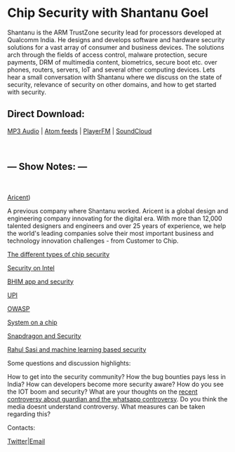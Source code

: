 # Chip Security with Shantanu Goel

Shantanu is the ARM TrustZone security lead for processors developed at Qualcomm India. He designs and develops software and hardware security solutions for a vast array of consumer and business devices. The solutions arch through the fields of access control, malware protection, secure payments, DRM of multimedia content, biometrics, secure boot etc. over phones, routers, servers, IoT and several other computing devices. Lets hear a small conversation with Shantanu where we discuss on the state of security, relevance of security on other domains, and how to get started with security.

## Direct Download:
[MP3 Audio](http://www.flawcode.com/episode/show/6/ep06_chip_security_with_shantanu.mp3) | [Atom feeds](https://flawcode.com/atom.rss) | [PlayerFM](https://player.fm/series/flawcode-1263695) | [SoundCloud](https://soundcloud.com/flawcode)

&nbsp;

## — Show Notes: —

&nbsp;

[Aricent](https://www.linkedin.com/company-beta/3229/))

A previous company where Shantanu worked. Aricent is a global design and engineering company innovating for the digital era. With more than 12,000 talented designers and engineers and over 25 years of experience, we help the world's leading companies solve their most important business and technology innovation challenges - from Customer to Chip. 

[The different types of chip security](http://www.wisegeek.com/what-are-the-different-types-of-computer-security.htm)

[Security on Intel](http://www.intel.com/content/www/us/en/data-security/security-overview-general-technology.html)

[BHIM app and security](https://sabrangindia.in/article/many-security-holes-bhim-app)

[UPI](https://razorpay.com/upi/)

[OWASP](https://www.owasp.org/index.php/Main_Page)

[System on a chip](https://en.wikipedia.org/wiki/System_on_a_chip)

[Snapdragon and Security](https://www.qualcomm.com/products/snapdragon/security)

[Rahul Sasi and machine learning based security](http://thehackernews.com/2017/01/artificial-Intelligence-cybersecurity.html)

Some questions and discussion highlights:

How to get into the security community? How the bug bounties pays less in India? How can developers become more security aware? How do you see the IOT boom and security? What are your thoughts on the [recent controversy about guardian and the whatsapp controversy][1]. Do you think the media doesnt understand controversy. What measures can be taken regarding this?

Contacts:

[Twitter][2]|[Email][3]

[1]: https://thewire.in/102446/was-the-guardians-whatsapp-reporting-irresponsible-or-fake-news/
[2]: https://twitter.com/shantanugoel 
[3]: shantanu@shantanugoel.com

